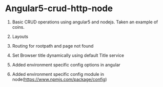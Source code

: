 # Angular5-crud-http-node

1. Basic CRUD operations using angular5 and nodejs. Taken an example of coins.

2. Layouts

3. Routing for rootpath and page not found

4. Set Browser title dynamically using default Title service

5. Added environment specific config options in angular

6. Added environment specific config module in node(https://www.npmjs.com/package/config)
